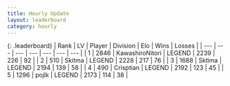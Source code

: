 ```yaml
---
title: Hourly Update
layout: leaderboard
category: hourly
---
```


{: .leaderboard}
| Rank | LV | Player | Division | Elo | Wins | Losses |
| --- | --- | --- | --- | --- | --- | --- |
| <span data-change="0">1</span> | 2846 | <span title="ID: 164871">KawashiroNitori</span> | LEGEND | <span data-change="0">2239</span> | <span data-change="0">226</span> | <span data-change="0">92</span> |
| <span data-change="0">2</span> | 510 | <span title="ID: 402846">Skitma</span> | LEGEND | <span data-change="0">2228</span> | <span data-change="0">217</span> | <span data-change="0">76</span> |
| <span data-change="0">3</span> | 1688 | <span title="ID: 353063">Sktima</span> | LEGEND | <span data-change="0">2194</span> | <span data-change="0">139</span> | <span data-change="0">58</span> |
| <span data-change="0">4</span> | 490 | <span title="ID: 665674">Crisptian</span> | LEGEND | <span data-change="0">2192</span> | <span data-change="0">123</span> | <span data-change="0">45</span> |
| <span data-change="0">5</span> | 1296 | <span title="ID: 4783">pojlk</span> | LEGEND | <span data-change="3">2173</span> | <span data-change="3">114</span> | <span data-change="1">38</span> |